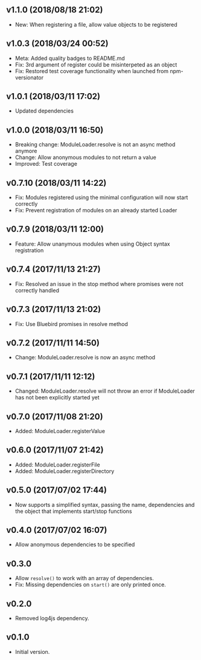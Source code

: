 
## v1.1.0 (2018/08/18 21:02)
- New: When registering a file, allow value objects to be registered

## v1.0.3 (2018/03/24 00:52)
- Meta: Added quality badges to README.md
- Fix: 3rd argument of register could be misinterpeted as an object
- Fix: Restored test coverage functionality when launched from npm-versionator

## v1.0.1 (2018/03/11 17:02)
- Updated dependencies

## v1.0.0 (2018/03/11 16:50)
- Breaking change: ModuleLoader.resolve is not an async method anymore
- Change: Allow anonymous modules to not return a value
- Improved: Test coverage

## v0.7.10 (2018/03/11 14:22)
- Fix: Modules registered using the minimal configuration will now start correctly
- Fix: Prevent registration of modules on an already started Loader

## v0.7.9 (2018/03/11 12:00)
- Feature: Allow unanymous modules when using Object syntax registration

## v0.7.4 (2017/11/13 21:27)
- Fix: Resolved an issue in the stop method where promises were not correctly handled

## v0.7.3 (2017/11/13 21:02)
- Fix: Use Bluebird promises in resolve method

## v0.7.2 (2017/11/11 14:50)
- Change: ModuleLoader.resolve is now an async method

## v0.7.1 (2017/11/11 12:12)
- Changed: ModuleLoader.resolve will not throw an error if ModuleLoader has not been explicitly started yet

## v0.7.0 (2017/11/08 21:20)
- Added: ModuleLoader.registerValue

## v0.6.0 (2017/11/07 21:42)
- Added: ModuleLoader.registerFile
- Added: ModuleLoader.registerDirectory

## v0.5.0 (2017/07/02 17:44)
- Now supports a simplified syntax, passing the name, dependencies and the object that implements start/stop functions

## v0.4.0 (2017/07/02 16:07)
- Allow anonymous dependencies to be specified

## v0.3.0
- Allow `resolve()` to work with an array of dependencies.
- Fix: Missing dependencies on `start()` are only printed once.

## v0.2.0
- Removed log4js dependency.

## v0.1.0
- Initial version.